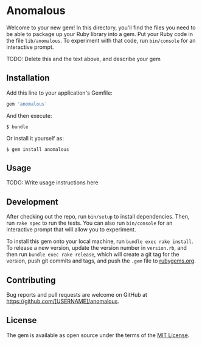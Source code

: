 # Anomalous

Welcome to your new gem! In this directory, you'll find the files you need to be able to package up your Ruby library into a gem. Put your Ruby code in the file `lib/anomalous`. To experiment with that code, run `bin/console` for an interactive prompt.

TODO: Delete this and the text above, and describe your gem

## Installation

Add this line to your application's Gemfile:

```ruby
gem 'anomalous'
```

And then execute:

    $ bundle

Or install it yourself as:

    $ gem install anomalous

## Usage

TODO: Write usage instructions here

## Development

After checking out the repo, run `bin/setup` to install dependencies. Then, run `rake spec` to run the tests. You can also run `bin/console` for an interactive prompt that will allow you to experiment.

To install this gem onto your local machine, run `bundle exec rake install`. To release a new version, update the version number in `version.rb`, and then run `bundle exec rake release`, which will create a git tag for the version, push git commits and tags, and push the `.gem` file to [rubygems.org](https://rubygems.org).

## Contributing

Bug reports and pull requests are welcome on GitHub at https://github.com/[USERNAME]/anomalous.

## License

The gem is available as open source under the terms of the [MIT License](http://opensource.org/licenses/MIT).
